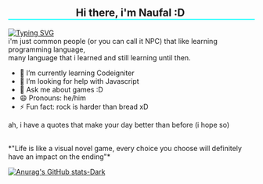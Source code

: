 
<h2 align="center" style="border-bottom: 2px solid aqua;">
  Hi there, i'm Naufal :D
  <img>
</h2>

[![Typing SVG](https://readme-typing-svg.demolab.com?font=Fira+Code&size=25&pause=1000&color=476CF7&width=600&height=40&lines=Just+a+people+that+like+learning+to+code;Also+liked+RPG+genre+game)](https://git.io/typing-svg) <br>
i'm just common people (or you can call it NPC) that like learning programming language, <br>
many language that i learned and still learning until then.

- 🌱 I’m currently learning Codeigniter
- 🤔 I’m looking for help with Javascript
- 💬 Ask me about games :D
- 😄 Pronouns: he/him
- ⚡ Fun fact: rock is harder than bread xD

<p>ah, i have a quotes that make your day better than before (i hope so)</p> <br>
*"Life is like a visual novel game, every choice you choose will definitely have an impact on the ending"*

[![Anurag's GitHub stats-Dark](https://github-readme-stats.vercel.app/api?username=Lovrenski&show_icons=true&theme=dark#gh-dark-mode-only)](https://github.com/anuraghazra/github-readme-stats#gh-dark-mode-only)
